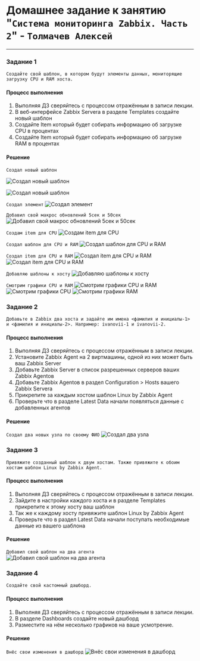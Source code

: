 # Домашнее задание к занятию "`Система мониторинга Zabbix. Часть 2`" - `Толмачев Алексей`

---

### Задание 1

`Создайте свой шаблон, в котором будут элементы данных, мониторящие загрузку CPU и RAM хоста.`

#### Процесс выполнения

1. Выполняя ДЗ сверяйтесь с процессом отражённым в записи лекции.
2. В веб-интерфейсе Zabbix Servera в разделе Templates создайте новый шаблон
3. Создайте Item который будет собирать информацию об загрузке CPU в процентах
4. Создайте Item который будет собирать информацию об загрузке RAM в процентах

#### Решение

`Создал новый шаблон`

![Создал новый шаблон](./img/zabbix2.1.JPG)

![Создал новый шаблон](./img/zabbix2.2.JPG)

`Создал элемент`
![Создал элемент](./img/zabbix2.3.JPG)

`Добавил свой макрос обновлений 5сек и 50сек`
![Добавил свой макрос обновлений 5сек и 50сек](./img/zabbix2.4.JPG)

`Создам item для CPU`
![Создам item для CPU](./img/zabbix2.5.JPG)

`Создал шаблон для CPU и RAM`
![Создал шаблон для CPU и RAM](./img/zabbix2.1.JPG)

`Создал item для CPU и RAM`
![Создал item для CPU и RAM](./img/zabbix2.6.JPG)
![Создал item для CPU и RAM](./img/zabbix2.7.JPG)

`Добавляю шаблоны к хосту`
![Добавляю шаблоны к хосту](./img/zabbix2.8.JPG)

`Смотрим графики CPU и RAM`
![Смотрим графики CPU и RAM](./img/zabbix2.9.JPG)
![Смотрим графики CPU](./img/zabbix2.10.JPG)
![Смотрим графики RAM](./img/zabbix2..JPG)

### Задание 2

`Добавьте в Zabbix два хоста и задайте им имена <фамилия и инициалы-1> и <фамилия и инициалы-2>. Например: ivanovii-1 и ivanovii-2.`

#### Процесс выполнения

1. Выполняя ДЗ сверяйтесь с процессом отражённым в записи лекции.
2. Установите Zabbix Agent на 2 виртмашины, одной из них может быть ваш Zabbix Server
3. Добавьте Zabbix Server в список разрешенных серверов ваших Zabbix Agentов
4. Добавьте Zabbix Agentов в раздел Configuration > Hosts вашего Zabbix Servera
5. Прикрепите за каждым хостом шаблон Linux by Zabbix Agent
6. Проверьте что в разделе Latest Data начали появляться данные с добавленных агентов

#### Решение

`Создал два новых узла по своему ФИО`
![Создал два узла](./img/zabbix2.2.1.JPG)

### Задание 3

`Привяжите созданный шаблон к двум хостам. Также привяжите к обоим хостам шаблон Linux by Zabbix Agent.`

#### Процесс выполнения

1. Выполняя ДЗ сверяйтесь с процессом отражённым в записи лекции.
2. Зайдите в настройки каждого хоста и в разделе Templates прикрепите к этому хосту ваш шаблон
3. Так же к каждому хосту привяжите шаблон Linux by Zabbix Agent
4. Проверьте что в раздел Latest Data начали поступать необходимые данные из вашего шаблона

#### Решение

`Добавил свой шаблон на два агента`
![Добавил свой шаблон на два агента](./img/zabbix2.3.1.JPG)

### Задание 4

`Создайте свой кастомный дашборд.`

#### Процесс выполнения

1. Выполняя ДЗ сверяйтесь с процессом отражённым в записи лекции.
2. В разделе Dashboards создайте новый дашборд
3. Разместите на нём несколько графиков на ваше усмотрение.

#### Решение

`Внёс свои изменения в дашборд`
![Внёс свои изменения в дашборд](./img/zabbix2.4.1.JPG)

